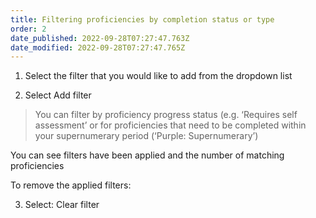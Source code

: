 ```yaml
---
title: Filtering proficiencies by completion status or type​
order: 2
date_published: 2022-09-28T07:27:47.763Z
date_modified: 2022-09-28T07:27:47.765Z
---
```

1. Select the filter that you would like to add from the dropdown list ​

2. Select Add filter​

> You can filter by proficiency progress status (e.g. ‘Requires self assessment’ or for proficiencies that need to be completed within your supernumerary period (‘Purple: Supernumerary’) ​

You can see filters have been applied and the number of matching proficiencies​

To remove the applied filters:​

3. Select: Clear filter ​